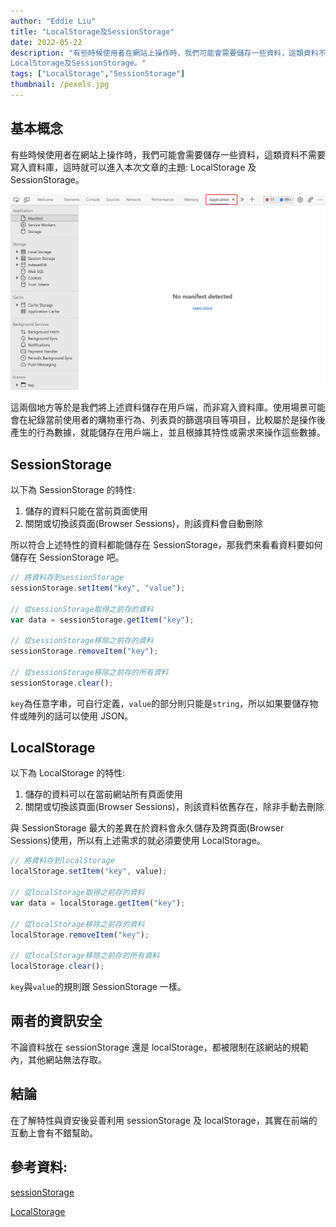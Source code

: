 ```yaml
---
author: "Eddie Liu"
title: "LocalStorage及SessionStorage"
date: 2022-05-22
description: "有些時候使用者在網站上操作時，我們可能會需要儲存一些資料，這類資料不需要寫入資料庫，這時就可以進入本次文章的主題:
LocalStorage及SessionStorage。"
tags: ["LocalStorage","SessionStorage"]
thumbnail: /pexels.jpg
---
```


## 基本概念

有些時候使用者在網站上操作時，我們可能會需要儲存一些資料，這類資料不需要寫入資料庫，這時就可以進入本次文章的主題:
LocalStorage 及 SessionStorage。

![](/storage-application.png)

這兩個地方等於是我們將上述資料儲存在用戶端，而非寫入資料庫。使用場景可能會在紀錄當前使用者的購物車行為、列表頁的篩選項目等項目，比較屬於是操作後產生的行為數據，就能儲存在用戶端上，並且根據其特性或需求來操作這些數據。

## SessionStorage

以下為 SessionStorage 的特性:

1. 儲存的資料只能在當前頁面使用
2. 關閉或切換該頁面(Browser Sessions)，則該資料會自動刪除

所以符合上述特性的資料都能儲存在 SessionStorage，那我們來看看資料要如何儲存在 SessionStorage 吧。

```js
// 將資料存到sessionStorage
sessionStorage.setItem("key", "value");

// 從sessionStorage取得之前存的資料
var data = sessionStorage.getItem("key");

// 從sessionStorage移除之前存的資料
sessionStorage.removeItem("key");

// 從sessionStorage移除之前存的所有資料
sessionStorage.clear();
```

`key`為任意字串，可自行定義，`value`的部分則只能是`string`，所以如果要儲存物件或陣列的話可以使用 JSON。

## LocalStorage

以下為 LocalStorage 的特性:

1. 儲存的資料可以在當前網站所有頁面使用
2. 關閉或切換該頁面(Browser Sessions)，則該資料依舊存在，除非手動去刪除

與 SessionStorage 最大的差異在於資料會永久儲存及跨頁面(Browser Sessions)使用，所以有上述需求的就必須要使用 LocalStorage。

```js
// 將資料存到localStorage
localStorage.setItem("key", value);

// 從localStorage取得之前存的資料
var data = localStorage.getItem("key");

// 從localStorage移除之前存的資料
localStorage.removeItem("key");

// 從localStorage移除之前存的所有資料
localStorage.clear();
```

`key`與`value`的規則跟 SessionStorage 一樣。

## 兩者的資訊安全

不論資料放在 sessionStorage 還是 localStorage，都被限制在該網站的規範內，其他網站無法存取。

## 結論

在了解特性與資安後妥善利用 sessionStorage 及 localStorage，其實在前端的互動上會有不錯幫助。

## 參考資料:

[sessionStorage](https://developer.mozilla.org/zh-TW/docs/Web/API/Window/sessionStorage)

[LocalStorage](https://developer.mozilla.org/zh-TW/docs/Web/API/Window/localStorage)
